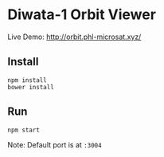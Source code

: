 # Diwata-1 Orbit Viewer
Live Demo: http://orbit.phl-microsat.xyz/

## Install
```
npm install
bower install
```

## Run 
```
npm start
```

Note: Default port is at `:3004`